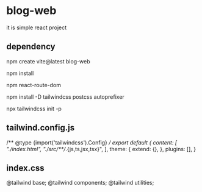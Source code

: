 # blog-web
it is simple react project

## dependency

npm create vite@latest blog-web

npm install

npm react-route-dom

npm install -D tailwindcss postcss autoprefixer

npx tailwindcss init -p


## tailwind.config.js

/** @type {import('tailwindcss').Config} */
export default {
  content: [
    "./index.html",
    "./src/**/*.{js,ts,jsx,tsx}",
  ],
  theme: {
    extend: {},
  },
  plugins: [],
}

## index.css

@tailwind base;
@tailwind components;
@tailwind utilities;

